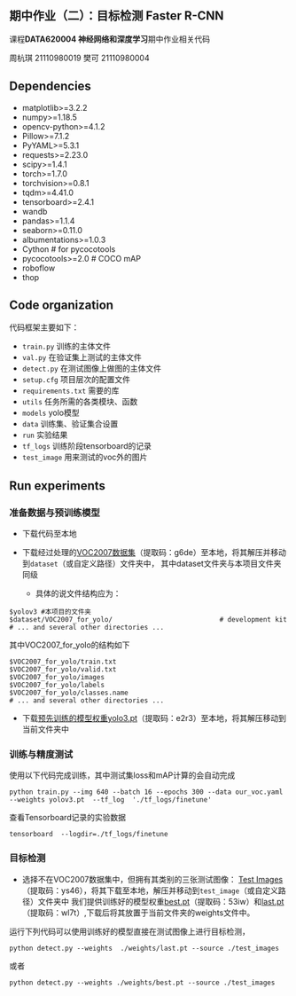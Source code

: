 ## 期中作业（二）：目标检测 Faster R-CNN
课程**DATA620004 神经网络和深度学习**期中作业相关代码

周杭琪 21110980019
樊可 21110980004


## Dependencies
* matplotlib>=3.2.2
* numpy>=1.18.5
* opencv-python>=4.1.2
* Pillow>=7.1.2
* PyYAML>=5.3.1
* requests>=2.23.0
* scipy>=1.4.1
* torch>=1.7.0
* torchvision>=0.8.1
* tqdm>=4.41.0
* tensorboard>=2.4.1
* wandb
* pandas>=1.1.4
* seaborn>=0.11.0
*  albumentations>=1.0.3
*  Cython  # for pycocotools 
*  pycocotools>=2.0  # COCO mAP
* roboflow
* thop 

## Code organization
代码框架主要如下：

* `train.py` 训练的主体文件
* `val.py` 在验证集上测试的主体文件
* `detect.py` 在测试图像上做图的主体文件
* `setup.cfg` 项目层次的配置文件
* `requirements.txt` 需要的库
* `utils` 任务所需的各类模块、函数
* `models` yolo模型
* `data` 训练集、验证集合设置
* `run` 实验结果
* `tf_logs` 训练阶段tensorboard的记录
* `test_image` 用来测试的voc外的图片



## Run experiments
### 准备数据与预训练模型
* 下载代码至本地 

* 下载经过处理的[VOC2007数据集](https://pan.baidu.com/s/1kkbxDSHPTT9Yh2ECX3qRVA)（提取码：g6de）至本地，将其解压并移动到`dataset`（或自定义路径）文件夹中， 其中dataset文件夹与本项目文件夹同级
    * 具体的说文件结构应为：
```
$yolov3 #本项目的文件夹
$dataset/VOC2007_for_yolo/                           # development kit
# ... and several other directories ...
```
其中VOC2007_for_yolo的结构如下
```
$VOC2007_for_yolo/train.txt
$VOC2007_for_yolo/valid.txt
$VOC2007_for_yolo/images
$VOC2007_for_yolo/labels
$VOC2007_for_yolo/classes.name
# ... and several other directories ...
```
* 下载[预先训练的模型权重yolo3.pt](https://pan.baidu.com/s/1HzIZ6YJvq5qBNGMgJJ1EGw)（提取码：e2r3）至本地，将其解压移动到当前文件夹中
### 训练与精度测试
使用以下代码完成训练，其中测试集loss和mAP计算的会自动完成
```
python train.py --img 640 --batch 16 --epochs 300 --data our_voc.yaml --weights yolov3.pt  --tf_log  './tf_logs/finetune'
```
查看Tensorboard记录的实验数据
```
tensorboard  --logdir=./tf_logs/finetune
```
### 目标检测
* 选择不在VOC2007数据集中，但拥有其类别的三张测试图像： [Test Images](https://pan.baidu.com/s/1qdi8z6gTiALvh7SF-_dgqg)（提取码：ys46），将其下载至本地，解压并移动到`test_image`（或自定义路径）文件夹中
我们提供训练好的模型权重[best.pt](https://pan.baidu.com/s/1aZcgFrkiU-rJGaj70lvyxw)（提取码：53iw）和[last.pt](https://pan.baidu.com/s/1WDC9SofKEt9c9g4ZMbxCYA)（提取码：wl7t）,下载后将其放置于当前文件夹的weights文件中。

运行下列代码可以使用训练好的模型直接在测试图像上进行目标检测，
```
python detect.py --weights  ./weights/last.pt --source ./test_images
```
或者
```
python detect.py --weights ./weights/best.pt --source ./test_images
```



